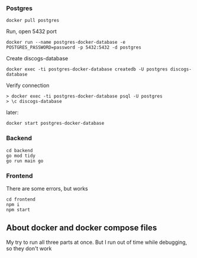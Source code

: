 
### Postgres

```
docker pull postgres
```
Run, open 5432 port
```
docker run --name postgres-docker-database -e POSTGRES_PASSWORD=password -p 5432:5432 -d postgres
```
Create discogs-database
```
docker exec -ti postgres-docker-database createdb -U postgres discogs-database
```
Verify connection
```
> docker exec -ti postgres-docker-database psql -U postgres
> \c discogs-database
```
later: 
```
docker start postgres-docker-database
```

### Backend
```
cd backend
go mod tidy
go run main go
```

### Frontend
There are some errors, but works
```
cd frontend
npm i
npm start
```

## About docker and docker compose files
My try to run all three parts at once. But I run out of time while debugging, so they don't work


